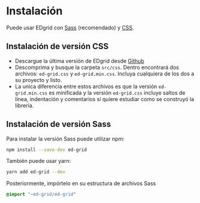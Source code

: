 # Instalación

Puede usar EDgrid con [Sass](https://ed.team/cursos/sass) (recomendado) y [CSS](https://ed.team/cursos/css).

## Instalación de versión CSS

* Descargue la última versión de EDgrid desde [Github](https://github.com/escueladigital/EDgrid/archive/master.zip)
* Descomprima y busque la carpeta `src/css`. Dentro encontrará dos archivos: `ed-grid.css` y `ed-grid.min.css`. Incluya cualquiera de los dos a su proyecto y listo.
 * La unica diferencia entre estos archivos es que la versión `ed-grid.min.css` es minificada y la versión `ed-grid.css` incluye saltos de línea, indentación y comentarios si quiere estudiar como se construyó la librería.

## Instalación de versión Sass

Para instalar la versión Sass puede utilizar npm:

```bash
npm install --save-dev ed-grid
```

También puede usar yarn:

```bash
yarn add ed-grid --dev
```

Posteriormente, impórtelo en su estructura de archivos Sass

```scss
@import "~ed-grid/ed-grid"
```
